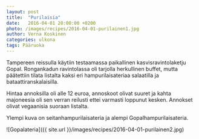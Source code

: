 ```yaml
---
layout: post
title:  "Purilaisia"
date:   2016-04-01 20:00:00 +0200
photo: /images/recipes/2016-04-01-purilainen1.jpg
author: Verna Koskinen
categories: ulkona
tags: Pääruoka
---
```


Tampereen reissulla käytiin testaamassa paikallinen kasvisravintolaketju Gopal. Rongankadun ravintolassa oli tarjolla herkullinen buffet, mutta päätettiin tilata listalta kaksi eri hampurilaisateriaa salaatilla ja bataattiranskalaisilla.

Hintaa annoksilla oli alle 12 euroa, annoskoot olivat suuret ja kahta majoneesia oli sen verran reilusti ettei varmasti loppunut kesken. Annokset olivat vegaanisia suoraan listalta.

Ylempi kuva on seitanhampurilaisateria ja alempi Gopalhampurilaisateria.

![Gopalateria]({{ site.url }}/images/recipes/2016-04-01-purilainen2.jpg)
